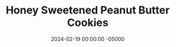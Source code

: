 ---
layout: post
title: "Honey Sweetened Peanut Butter Cookies"
date:   2024-02-19 00:00:00 -05000
categories: 
- Recipes
- Healthier Dessert
permalink: /recipes/peanut-butter-cookies
image: /assets/Food/Healthier Dessert/PB Cookie/pb-cookie-cover.jpg
ing: pbcookie-ing
facts: pbcookie-facts
Prep: 10
Rest: 30
Cook: 8
Source1: https://www.youtube.com/watch?v=LZZxC1wfRAc
Source2: 
Description: These soft baked peanut butter cookies are naturally sweetened with honey (or maple syrup), and still feature that classic criss-cross design on the top. They're all about the natural peanut butter, have a subtle honey taste, gluten free, and not crumbly!
Instructions: 
- In a large bowl, beat together peanut butter, sweetener, applesauce (or banana), and vanilla with a hand mixer (or fork) until smooth, about 1 minute<br><br>

- Add the cornstarch, baking powder, and half of the oats. Combine with a fork. Add in the other half of the oats and mix until fully combined.  Chill cookies to firm up a little bit if needed before shaping, about 30 minutes<br><br>

- Scoop into cookies and place on a baking sheet lined with parchment paper. Lightly flatten, and cross with a fork. Wet the fork to prevent sticking if necessary.<br><br>
- <center><img src="/assets/Food/Healthier Dessert/PB Cookie/pb-cookie-3.jpg" alt="" class="instruction-image"></center><br>

- Bake at 350F for 8 minutes. Let cool on the pan for 5 minutes, then transfer to a wire rack to cool. Optionally drizzle the cookies with melted chocolate
---